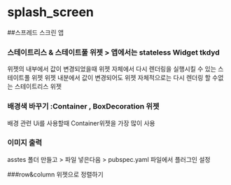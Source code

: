 # splash_screen

##스프레드 스크린 앱

### 스테이트리스 & 스테이트풀 위젯 > 앱에서는 stateless Widget tkdyd 
위젯의 내부에서 값이 변경되었을때 위젯 자체에서 다시 렌더링을 실행시킬 수 있는 스테이트풀 위젯
위젯 내분에서 값이 변경되어도 위젯 자체적으로는 다시 렌더링 할 수없는 스테이트리스 위젯 

### 배경색 바꾸기 :Container , BoxDecoration 위젯 
배경 관련 Ui를 사용할때 Container위젯을 가장 많이 사용

### 이미지 출력 
asstes 폴더 만들고 > 파일 넣은다음 > pubspec.yaml 파일에서 플러그인 설정 

###row&column 위젯으로 정렬하기
